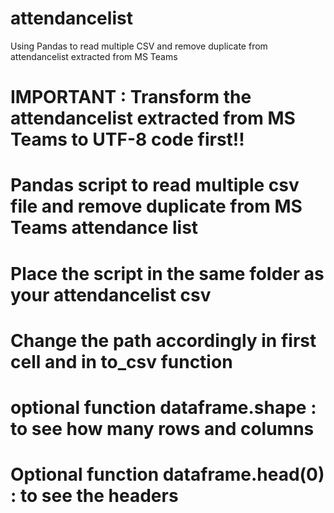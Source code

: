 # attendancelist
Using Pandas to read multiple CSV and remove duplicate from attendancelist extracted from MS Teams

# IMPORTANT : Transform the attendancelist extracted from MS Teams to UTF-8 code first!!
# Pandas script to read multiple csv file and remove duplicate from MS Teams attendance list
# Place the script in the same folder as your attendancelist csv
# Change the path accordingly in first cell and in to_csv function
# optional function dataframe.shape : to see how many rows and columns
# Optional function dataframe.head(0) : to see the headers